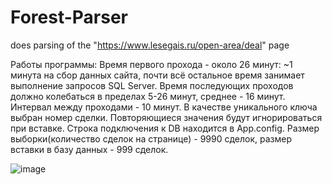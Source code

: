 # Forest-Parser
does parsing of the "https://www.lesegais.ru/open-area/deal" page

Работы программы:
  Время первого прохода - около 26 минут:
    ~1 минута на сбор данных сайта,
    почти всё остальное время занимает выполнение
    запросов SQL Server.
  Время последующих проходов должно колебаться в пределах
  5-26 минут, среднее - 16 минут.
  Интервал между проходами - 10 минут.
В качестве уникального ключа выбран номер сделки.
Повторяющиеся значения будут игнорироваться при вставке.
Строка подключения к DB находится в App.config.
Размер выборки(количество сделок на странице) - 9990 сделок, размер вставки в базу данных - 999 сделок.

  ![image](https://user-images.githubusercontent.com/103505023/180056220-2a72b01e-9d72-4f92-8a25-521abab626c7.png)
